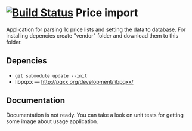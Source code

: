 [![Build Status](https://travis-ci.org/ANtlord/price-import-1c.svg?branch=coverage)](https://travis-ci.org/ANtlord/price-import-1c)
Price import
===========

Application for parsing 1c price lists and setting the data to database. For installing
depencies create "vendor" folder and download them to this folder.

Depencies
-
* `git submodule update --init`
* libpqxx — http://pqxx.org/development/libpqxx/

Documentation
-
Documentation is not ready. You can take a look on unit tests for getting some image about usage application.
